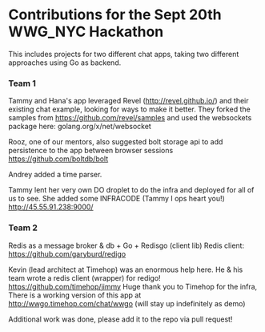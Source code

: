 # Contributions for the Sept 20th WWG_NYC Hackathon 
This includes projects for two different chat apps, taking two different approaches using Go as backend. 

### Team 1 

Tammy and Hana's app leveraged Revel (http://revel.github.io/)  and their existing chat example, looking for ways to make it better. 
They forked the samples from https://github.com/revel/samples
and used the websockets package here: golang.org/x/net/websocket

Rooz, one of our mentors, also suggested bolt storage api to add persistence to the app between browser sessions 
https://github.com/boltdb/bolt

Andrey added a time parser.

Tammy lent her very own DO droplet to do the infra and deployed for all of us to see.  She added some INFRACODE (Tammy I ops heart you!) 
http://45.55.91.238:9000/


### Team 2

Redis as a message broker & db + Go + Redisgo (client lib)
Redis client: https://github.com/garyburd/redigo

Kevin (lead architect at Timehop) was an enormous help here. He & his team wrote a redis client (wrapper) for redigo! 
https://github.com/timehop/jimmy
Huge thank you to Timehop for the infra, There is a working version of this app at  http://wwgo.timehop.com/chat/wwgo (will stay up indefinitely as demo) 

Additional work was done, please add it to the repo via pull request! 



 
